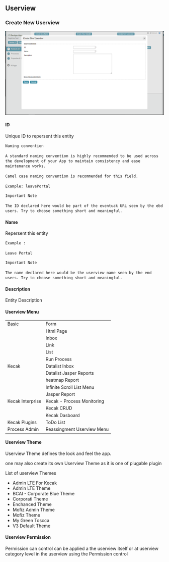 ## Userview # 

### Create New Userview 

<img src= "https://raw.githubusercontent.com/kinnara-digital-studio/kecak-workflow/master/docs/assets/userview-createnewUserview.png" alt="userview-createNewUserview" />


#### ID 

Unique ID to repersent this entity 

```
Naming convention

A standard naming convention is highly recommended to be used across the development of your App to maintain consistency and ease maintenance works.

Camel case naming convention is recommended for this field.

Example: leavePortal

```

```
Important Note 

The ID declared here would be part of the eventuak URL seen by the ebd users. Try to choose something short and meaningful.

```

#### Name 

Repersent this entity 

```
Example :

Leave Portal 
```

```
Important Note

The name declared here would be the userview name seen by the end users. Try to choose something short and meaningful.
```

#### Description 

Entity Description


#### Userview Menu 

|  |  |
|---|---|
| Basic | Form |
|  | Html Page |
|  | Inbox |
|  | Link |
|  | List |
|  | Run Process |
| Kecak | Datalist Inbox |
|  | Datalist Jasper Reports |
|  | heatmap Report |
|  | Infinite Scroll List Menu |
|  | Jasper Report |
| Kecak Interprise | Kecak - Process Monitoring |
|  | Kecak CRUD |
|  | Kecak Dasboard |
| Kecak Plugins | ToDo List |
| Process Admin | Reassingment Userview Menu |

#### Userview Theme 

Userview Theme defines the look and feel the app.

one may also create its own Userview Theme as it is one of plugable plugin 

List of userview Themes 

- Admin LTE For Kecak 
- Admin LTE Theme
- BCAI - Corporate Blue Theme 
- Corporati Theme
- Enchanced Theme
- Mofiz Admin Theme
- Mofiz Theme
- My Green Toscca
- V3 Default Theme


#### Userview Permission

Permission can control can be applied a the userview itself or at userview category level in the userview using the Permission control 
